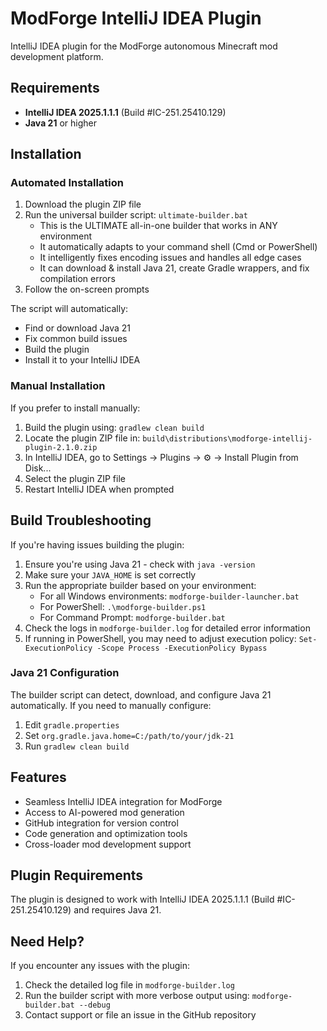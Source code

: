 # ModForge IntelliJ IDEA Plugin

IntelliJ IDEA plugin for the ModForge autonomous Minecraft mod development platform.

## Requirements

- **IntelliJ IDEA 2025.1.1.1** (Build #IC-251.25410.129) 
- **Java 21** or higher

## Installation

### Automated Installation

1. Download the plugin ZIP file
2. Run the universal builder script: `ultimate-builder.bat`
   - This is the ULTIMATE all-in-one builder that works in ANY environment
   - It automatically adapts to your command shell (Cmd or PowerShell)
   - It intelligently fixes encoding issues and handles all edge cases
   - It can download & install Java 21, create Gradle wrappers, and fix compilation errors
3. Follow the on-screen prompts

The script will automatically:
- Find or download Java 21
- Fix common build issues
- Build the plugin
- Install it to your IntelliJ IDEA

### Manual Installation

If you prefer to install manually:

1. Build the plugin using: `gradlew clean build`
2. Locate the plugin ZIP file in: `build\distributions\modforge-intellij-plugin-2.1.0.zip`
3. In IntelliJ IDEA, go to Settings → Plugins → ⚙ → Install Plugin from Disk...
4. Select the plugin ZIP file
5. Restart IntelliJ IDEA when prompted

## Build Troubleshooting

If you're having issues building the plugin:

1. Ensure you're using Java 21 - check with `java -version`
2. Make sure your `JAVA_HOME` is set correctly
3. Run the appropriate builder based on your environment:
   - For all Windows environments: `modforge-builder-launcher.bat`
   - For PowerShell: `.\modforge-builder.ps1` 
   - For Command Prompt: `modforge-builder.bat`
4. Check the logs in `modforge-builder.log` for detailed error information
5. If running in PowerShell, you may need to adjust execution policy: `Set-ExecutionPolicy -Scope Process -ExecutionPolicy Bypass`

### Java 21 Configuration

The builder script can detect, download, and configure Java 21 automatically. If you need to manually configure:

1. Edit `gradle.properties`
2. Set `org.gradle.java.home=C:/path/to/your/jdk-21`
3. Run `gradlew clean build`

## Features

- Seamless IntelliJ IDEA integration for ModForge
- Access to AI-powered mod generation
- GitHub integration for version control
- Code generation and optimization tools
- Cross-loader mod development support

## Plugin Requirements

The plugin is designed to work with IntelliJ IDEA 2025.1.1.1 (Build #IC-251.25410.129) and requires Java 21.

## Need Help?

If you encounter any issues with the plugin:

1. Check the detailed log file in `modforge-builder.log`
2. Run the builder script with more verbose output using: `modforge-builder.bat --debug`
3. Contact support or file an issue in the GitHub repository